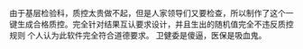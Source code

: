 由于基层检验科，质控太贵做不起，但是人家领导们又要检查，所以制作了这个一键生成合格质控。完全针对结果互认要求设计，并且生出的随机值完全不违反质控规则
个人认为此软件完全符合道德要求。
卫健委是傻逼，医保是吸血鬼。
